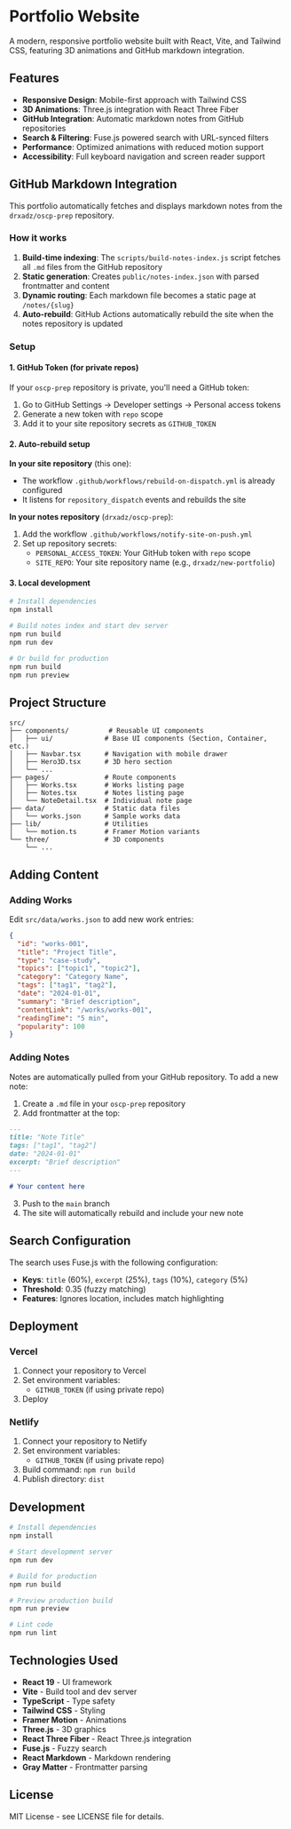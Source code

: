 # Portfolio Website

A modern, responsive portfolio website built with React, Vite, and Tailwind CSS, featuring 3D animations and GitHub markdown integration.

## Features

- **Responsive Design**: Mobile-first approach with Tailwind CSS
- **3D Animations**: Three.js integration with React Three Fiber
- **GitHub Integration**: Automatic markdown notes from GitHub repositories
- **Search & Filtering**: Fuse.js powered search with URL-synced filters
- **Performance**: Optimized animations with reduced motion support
- **Accessibility**: Full keyboard navigation and screen reader support

## GitHub Markdown Integration

This portfolio automatically fetches and displays markdown notes from the `drxadz/oscp-prep` repository.

### How it works

1. **Build-time indexing**: The `scripts/build-notes-index.js` script fetches all `.md` files from the GitHub repository
2. **Static generation**: Creates `public/notes-index.json` with parsed frontmatter and content
3. **Dynamic routing**: Each markdown file becomes a static page at `/notes/{slug}`
4. **Auto-rebuild**: GitHub Actions automatically rebuild the site when the notes repository is updated

### Setup

#### 1. GitHub Token (for private repos)

If your `oscp-prep` repository is private, you'll need a GitHub token:

1. Go to GitHub Settings → Developer settings → Personal access tokens
2. Generate a new token with `repo` scope
3. Add it to your site repository secrets as `GITHUB_TOKEN`

#### 2. Auto-rebuild setup

**In your site repository** (this one):
- The workflow `.github/workflows/rebuild-on-dispatch.yml` is already configured
- It listens for `repository_dispatch` events and rebuilds the site

**In your notes repository** (`drxadz/oscp-prep`):
1. Add the workflow `.github/workflows/notify-site-on-push.yml`
2. Set up repository secrets:
   - `PERSONAL_ACCESS_TOKEN`: Your GitHub token with `repo` scope
   - `SITE_REPO`: Your site repository name (e.g., `drxadz/new-portfolio`)

#### 3. Local development

```bash
# Install dependencies
npm install

# Build notes index and start dev server
npm run build
npm run dev

# Or build for production
npm run build
npm run preview
```

## Project Structure

```
src/
├── components/          # Reusable UI components
│   ├── ui/             # Base UI components (Section, Container, etc.)
│   ├── Navbar.tsx      # Navigation with mobile drawer
│   ├── Hero3D.tsx      # 3D hero section
│   └── ...
├── pages/              # Route components
│   ├── Works.tsx       # Works listing page
│   ├── Notes.tsx       # Notes listing page
│   └── NoteDetail.tsx  # Individual note page
├── data/               # Static data files
│   └── works.json      # Sample works data
├── lib/                # Utilities
│   └── motion.ts       # Framer Motion variants
└── three/              # 3D components
    └── ...
```

## Adding Content

### Adding Works

Edit `src/data/works.json` to add new work entries:

```json
{
  "id": "works-001",
  "title": "Project Title",
  "type": "case-study",
  "topics": ["topic1", "topic2"],
  "category": "Category Name",
  "tags": ["tag1", "tag2"],
  "date": "2024-01-01",
  "summary": "Brief description",
  "contentLink": "/works/works-001",
  "readingTime": "5 min",
  "popularity": 100
}
```

### Adding Notes

Notes are automatically pulled from your GitHub repository. To add a new note:

1. Create a `.md` file in your `oscp-prep` repository
2. Add frontmatter at the top:

```markdown
---
title: "Note Title"
tags: ["tag1", "tag2"]
date: "2024-01-01"
excerpt: "Brief description"
---

# Your content here
```

3. Push to the `main` branch
4. The site will automatically rebuild and include your new note

## Search Configuration

The search uses Fuse.js with the following configuration:

- **Keys**: `title` (60%), `excerpt` (25%), `tags` (10%), `category` (5%)
- **Threshold**: 0.35 (fuzzy matching)
- **Features**: Ignores location, includes match highlighting

## Deployment

### Vercel

1. Connect your repository to Vercel
2. Set environment variables:
   - `GITHUB_TOKEN` (if using private repo)
3. Deploy

### Netlify

1. Connect your repository to Netlify
2. Set environment variables:
   - `GITHUB_TOKEN` (if using private repo)
3. Build command: `npm run build`
4. Publish directory: `dist`

## Development

```bash
# Install dependencies
npm install

# Start development server
npm run dev

# Build for production
npm run build

# Preview production build
npm run preview

# Lint code
npm run lint
```

## Technologies Used

- **React 19** - UI framework
- **Vite** - Build tool and dev server
- **TypeScript** - Type safety
- **Tailwind CSS** - Styling
- **Framer Motion** - Animations
- **Three.js** - 3D graphics
- **React Three Fiber** - React Three.js integration
- **Fuse.js** - Fuzzy search
- **React Markdown** - Markdown rendering
- **Gray Matter** - Frontmatter parsing

## License

MIT License - see LICENSE file for details.